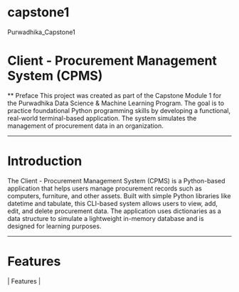 # capstone1
Purwadhika_Capstone1

# **Client - Procurement Management System (CPMS)**

** Preface
This project was created as part of the Capstone Module 1 for the Purwadhika Data Science & Machine Learning Program. The goal is to practice foundational Python programming skills by developing a functional, real-world terminal-based application. The system simulates the management of procurement data in an organization.

--------------------------------------------------------------------------------------------------------------------------------

# Introduction
The Client - Procurement Management System (CPMS) is a Python-based application that helps users manage procurement records such as computers, furniture, and other assets. Built with simple Python libraries like datetime and tabulate, this CLI-based system allows users to view, add, edit, and delete procurement data.
The application uses dictionaries as a data structure to simulate a lightweight in-memory database and is designed for learning purposes.

--------------------------------------------------------------------------------------------------------------------------------

# Features
| Features | 
